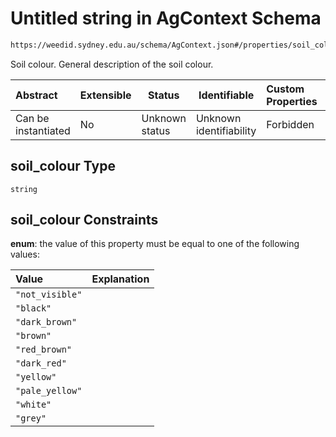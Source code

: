 # Untitled string in AgContext Schema

```txt
https://weedid.sydney.edu.au/schema/AgContext.json#/properties/soil_colour
```

Soil colour.
General description of the soil colour.


| Abstract            | Extensible | Status         | Identifiable            | Custom Properties | Additional Properties | Access Restrictions | Defined In                                                              |
| :------------------ | ---------- | -------------- | ----------------------- | :---------------- | --------------------- | ------------------- | ----------------------------------------------------------------------- |
| Can be instantiated | No         | Unknown status | Unknown identifiability | Forbidden         | Allowed               | none                | [AgContext.schema.json\*](AgContext.schema.json "open original schema") |

## soil_colour Type

`string`

## soil_colour Constraints

**enum**: the value of this property must be equal to one of the following values:

| Value           | Explanation |
| :-------------- | ----------- |
| `"not_visible"` |             |
| `"black"`       |             |
| `"dark_brown"`  |             |
| `"brown"`       |             |
| `"red_brown"`   |             |
| `"dark_red"`    |             |
| `"yellow"`      |             |
| `"pale_yellow"` |             |
| `"white"`       |             |
| `"grey"`        |             |
